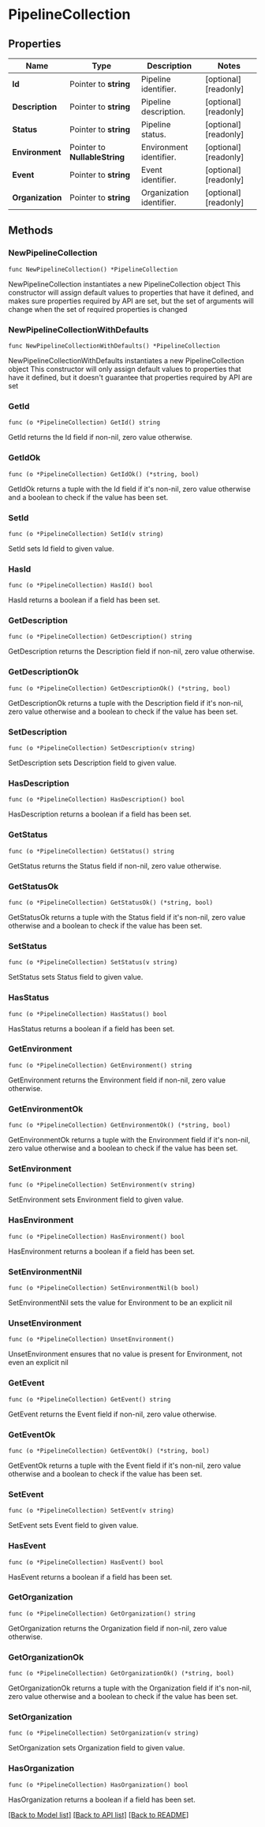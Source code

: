 # PipelineCollection

## Properties

Name | Type | Description | Notes
------------ | ------------- | ------------- | -------------
**Id** | Pointer to **string** | Pipeline identifier. | [optional] [readonly] 
**Description** | Pointer to **string** | Pipeline description. | [optional] [readonly] 
**Status** | Pointer to **string** | Pipeline status. | [optional] [readonly] 
**Environment** | Pointer to **NullableString** | Environment identifier. | [optional] [readonly] 
**Event** | Pointer to **string** | Event identifier. | [optional] [readonly] 
**Organization** | Pointer to **string** | Organization identifier. | [optional] [readonly] 

## Methods

### NewPipelineCollection

`func NewPipelineCollection() *PipelineCollection`

NewPipelineCollection instantiates a new PipelineCollection object
This constructor will assign default values to properties that have it defined,
and makes sure properties required by API are set, but the set of arguments
will change when the set of required properties is changed

### NewPipelineCollectionWithDefaults

`func NewPipelineCollectionWithDefaults() *PipelineCollection`

NewPipelineCollectionWithDefaults instantiates a new PipelineCollection object
This constructor will only assign default values to properties that have it defined,
but it doesn't guarantee that properties required by API are set

### GetId

`func (o *PipelineCollection) GetId() string`

GetId returns the Id field if non-nil, zero value otherwise.

### GetIdOk

`func (o *PipelineCollection) GetIdOk() (*string, bool)`

GetIdOk returns a tuple with the Id field if it's non-nil, zero value otherwise
and a boolean to check if the value has been set.

### SetId

`func (o *PipelineCollection) SetId(v string)`

SetId sets Id field to given value.

### HasId

`func (o *PipelineCollection) HasId() bool`

HasId returns a boolean if a field has been set.

### GetDescription

`func (o *PipelineCollection) GetDescription() string`

GetDescription returns the Description field if non-nil, zero value otherwise.

### GetDescriptionOk

`func (o *PipelineCollection) GetDescriptionOk() (*string, bool)`

GetDescriptionOk returns a tuple with the Description field if it's non-nil, zero value otherwise
and a boolean to check if the value has been set.

### SetDescription

`func (o *PipelineCollection) SetDescription(v string)`

SetDescription sets Description field to given value.

### HasDescription

`func (o *PipelineCollection) HasDescription() bool`

HasDescription returns a boolean if a field has been set.

### GetStatus

`func (o *PipelineCollection) GetStatus() string`

GetStatus returns the Status field if non-nil, zero value otherwise.

### GetStatusOk

`func (o *PipelineCollection) GetStatusOk() (*string, bool)`

GetStatusOk returns a tuple with the Status field if it's non-nil, zero value otherwise
and a boolean to check if the value has been set.

### SetStatus

`func (o *PipelineCollection) SetStatus(v string)`

SetStatus sets Status field to given value.

### HasStatus

`func (o *PipelineCollection) HasStatus() bool`

HasStatus returns a boolean if a field has been set.

### GetEnvironment

`func (o *PipelineCollection) GetEnvironment() string`

GetEnvironment returns the Environment field if non-nil, zero value otherwise.

### GetEnvironmentOk

`func (o *PipelineCollection) GetEnvironmentOk() (*string, bool)`

GetEnvironmentOk returns a tuple with the Environment field if it's non-nil, zero value otherwise
and a boolean to check if the value has been set.

### SetEnvironment

`func (o *PipelineCollection) SetEnvironment(v string)`

SetEnvironment sets Environment field to given value.

### HasEnvironment

`func (o *PipelineCollection) HasEnvironment() bool`

HasEnvironment returns a boolean if a field has been set.

### SetEnvironmentNil

`func (o *PipelineCollection) SetEnvironmentNil(b bool)`

 SetEnvironmentNil sets the value for Environment to be an explicit nil

### UnsetEnvironment
`func (o *PipelineCollection) UnsetEnvironment()`

UnsetEnvironment ensures that no value is present for Environment, not even an explicit nil
### GetEvent

`func (o *PipelineCollection) GetEvent() string`

GetEvent returns the Event field if non-nil, zero value otherwise.

### GetEventOk

`func (o *PipelineCollection) GetEventOk() (*string, bool)`

GetEventOk returns a tuple with the Event field if it's non-nil, zero value otherwise
and a boolean to check if the value has been set.

### SetEvent

`func (o *PipelineCollection) SetEvent(v string)`

SetEvent sets Event field to given value.

### HasEvent

`func (o *PipelineCollection) HasEvent() bool`

HasEvent returns a boolean if a field has been set.

### GetOrganization

`func (o *PipelineCollection) GetOrganization() string`

GetOrganization returns the Organization field if non-nil, zero value otherwise.

### GetOrganizationOk

`func (o *PipelineCollection) GetOrganizationOk() (*string, bool)`

GetOrganizationOk returns a tuple with the Organization field if it's non-nil, zero value otherwise
and a boolean to check if the value has been set.

### SetOrganization

`func (o *PipelineCollection) SetOrganization(v string)`

SetOrganization sets Organization field to given value.

### HasOrganization

`func (o *PipelineCollection) HasOrganization() bool`

HasOrganization returns a boolean if a field has been set.


[[Back to Model list]](../README.md#documentation-for-models) [[Back to API list]](../README.md#documentation-for-api-endpoints) [[Back to README]](../README.md)


